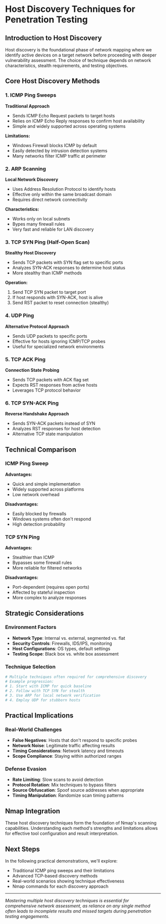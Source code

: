 # Host Discovery Techniques for Penetration Testing

## Introduction to Host Discovery

Host discovery is the foundational phase of network mapping where we identify active devices on a target network before proceeding with deeper vulnerability assessment. The choice of technique depends on network characteristics, stealth requirements, and testing objectives.

## Core Host Discovery Methods

### 1. ICMP Ping Sweeps

**Traditional Approach**

- Sends ICMP Echo Request packets to target hosts
- Relies on ICMP Echo Reply responses to confirm host availability
- Simple and widely supported across operating systems

**Limitations:**

- Windows Firewall blocks ICMP by default
- Easily detected by intrusion detection systems
- Many networks filter ICMP traffic at perimeter

### 2. ARP Scanning

**Local Network Discovery**

- Uses Address Resolution Protocol to identify hosts
- Effective only within the same broadcast domain
- Requires direct network connectivity

**Characteristics:**

- Works only on local subnets
- Bypes many firewall rules
- Very fast and reliable for LAN discovery

### 3. TCP SYN Ping (Half-Open Scan)

**Stealthy Host Discovery**

- Sends TCP packets with SYN flag set to specific ports
- Analyzes SYN-ACK responses to determine host status
- More stealthy than ICMP methods

**Operation:**

1. Send TCP SYN packet to target port
2. If host responds with SYN-ACK, host is alive
3. Send RST packet to reset connection (stealthy)

### 4. UDP Ping

**Alternative Protocol Approach**

- Sends UDP packets to specific ports
- Effective for hosts ignoring ICMP/TCP probes
- Useful for specialized network environments

### 5. TCP ACK Ping

**Connection State Probing**

- Sends TCP packets with ACK flag set
- Expects RST responses from active hosts
- Leverages TCP protocol behavior

### 6. TCP SYN-ACK Ping

**Reverse Handshake Approach**

- Sends SYN-ACK packets instead of SYN
- Analyzes RST responses for host detection
- Alternative TCP state manipulation

## Technical Comparison

### ICMP Ping Sweep

**Advantages:**

- Quick and simple implementation
- Widely supported across platforms
- Low network overhead

**Disadvantages:**

- Easily blocked by firewalls
- Windows systems often don't respond
- High detection probability

### TCP SYN Ping

**Advantages:**

- Stealthier than ICMP
- Bypasses some firewall rules
- More reliable for filtered networks

**Disadvantages:**

- Port-dependent (requires open ports)
- Affected by stateful inspection
- More complex to analyze responses

## Strategic Considerations

### Environment Factors

- **Network Type**: Internal vs. external, segmented vs. flat
- **Security Controls**: Firewalls, IDS/IPS, monitoring
- **Host Configurations**: OS types, default settings
- **Testing Scope**: Black box vs. white box assessment

### Technique Selection

```bash
# Multiple techniques often required for comprehensive discovery
# Example progression:
# 1. Start with ICMP for quick baseline
# 2. Follow with TCP SYN for stealth
# 3. Use ARP for local network verification
# 4. Employ UDP for stubborn hosts
```

## Practical Implications

### Real-World Challenges

- **False Negatives**: Hosts that don't respond to specific probes
- **Network Noise**: Legitimate traffic affecting results
- **Timing Considerations**: Network latency and timeouts
- **Scope Compliance**: Staying within authorized ranges

### Defense Evasion

- **Rate Limiting**: Slow scans to avoid detection
- **Protocol Rotation**: Mix techniques to bypass filters
- **Source Obfuscation**: Spoof source addresses when appropriate
- **Timing Manipulation**: Randomize scan timing patterns

## Nmap Integration

These host discovery techniques form the foundation of Nmap's scanning capabilities. Understanding each method's strengths and limitations allows for effective tool configuration and result interpretation.

## Next Steps

In the following practical demonstrations, we'll explore:

- Traditional ICMP ping sweeps and their limitations
- Advanced TCP-based discovery methods
- Real-world scenarios showing technique effectiveness
- Nmap commands for each discovery approach

---

_Mastering multiple host discovery techniques is essential for comprehensive network assessment, as reliance on any single method often leads to incomplete results and missed targets during penetration testing engagements._
